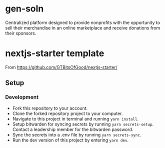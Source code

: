 # gen-soln
Centralized platform designed to provide nonprofits with the opportunity to sell their merchandise in an online marketplace and receive donations from their sponsors.

# nextjs-starter template
From https://github.com/GTBitsOfGood/nextjs-starter/ 

## Setup
### Development
- Fork this repository to your account.
- Clone the forked repository project to your computer.
- Navigate to this project in terminal and running `yarn install`.
- Setup bitwarden for syncing secrets by running `yarn secrets-setup`. Contact a leadership member for the bitwarden password.
- Sync the secrets into a .env file by running `yarn secrets-sync`.
- Run the dev version of this project by entering `yarn dev`.
